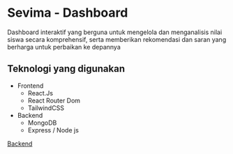 # Sevima - Dashboard

Dashboard interaktif yang berguna untuk mengelola dan menganalisis nilai siswa secara komprehensif, serta memberikan rekomendasi dan saran yang berharga untuk perbaikan ke depannya

## Teknologi yang digunakan

- Frontend
  - React.Js
  - React Router Dom
  - TailwindCSS
- Backend
  - MongoDB
  - Express / Node js

[Backend](https://github.com/AddienZakia/backend-side)
